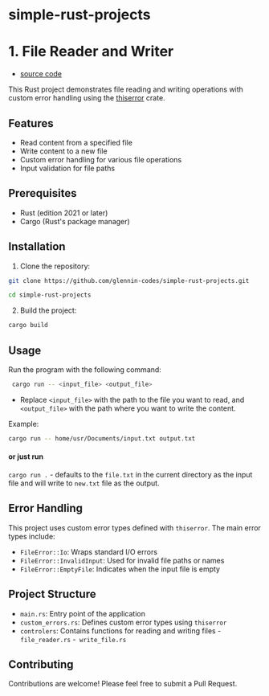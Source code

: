 # simple-rust-projects

# 1. File Reader and Writer

- [source code](https://github.com/glennin-codes/simple-rust-projects/tree/main/src)

This Rust project demonstrates file reading and writing operations with custom error handling using the [thiserror](https://crates.io/crates/thiserror) crate.

## Features

- Read content from a specified file
- Write content to a new file
- Custom error handling for various file operations
- Input validation for file paths

## Prerequisites

- Rust (edition 2021 or later)
- Cargo (Rust's package manager)

## Installation

1. Clone the repository:

```sh
git clone https://github.com/glennin-codes/simple-rust-projects.git
```

```sh 
cd simple-rust-projects
```


2. Build the project:
```sh 
cargo build
 ```

## Usage

Run the program with the following command:
```sh
 cargo run -- <input_file> <output_file>
```

- Replace `<input_file>` with the path to the file you want to read, and `<output_file>` with the path where you want to write the content.


Example:
```sh 
cargo run -- home/usr/Documents/input.txt output.txt
```

#### or just run

`cargo run .` - defaults to the `file.txt` in the current directory as the input file and will write to `new.txt` file as the output.

## Error Handling

This project uses custom error types defined with `thiserror`. The main error types include:

- `FileError::Io`: Wraps standard I/O errors
- `FileError::InvalidInput`: Used for invalid file paths or names
- `FileError::EmptyFile`: Indicates when the input file is empty

## Project Structure

- `main.rs`: Entry point of the application
- `custom_errors.rs`: Defines custom error types using `thiserror`
- `controlers`: Contains functions for reading and writing files - `file_reader.rs` -` write_file.rs`

## Contributing

Contributions are welcome! Please feel free to submit a Pull Request.
